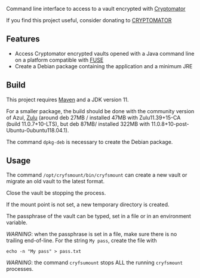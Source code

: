 Command line interface to access to a vault encrypted with [Cryptomator](https://github.com/cryptomator/cryptomator)

If you find this project useful, consider donating to [CRYPTOMATOR](https://cryptomator.org/donate/)

## Features

- Access Cryptomator encrypted vaults opened with a Java command line on a platform compatible with [FUSE](https://en.wikipedia.org/wiki/Filesystem_in_Userspace)
- Create a Debian package containing the application and a minimum JRE

## Build

This project requires [Maven](https://maven.apache.org/) and a JDK version 11.

For a smaller package, the build should be done with the community version of Azul, [Zulu](https://www.azul.com/downloads/zulu-community/?version=java-11-lts&os=linux&package=jdk) (around deb 27MB / installed 47MB with Zulu11.39+15-CA (build 11.0.7+10-LTS), but deb 87MB/ installed 322MB with 11.0.8+10-post-Ubuntu-0ubuntu118.04.1).

The command `dpkg-deb` is necessary to create the Debian package.

## Usage

The command `/opt/cryfsmount/bin/cryfsmount` can create a new vault or migrate an old vault to the latest format.

Close the vault be stopping the process.

If the mount point is not set, a new temporary directory is created.

The passphrase of the vault can be typed, set in a file or in an environment variable.

*WARNING*: when the passphrase is set in a file, make sure there is no trailing end-of-line. For the string `My pass`, create the file with
```
echo -n "My pass" > pass.txt
```

*WARNING*: the command `cryfsumount` stops ALL the running `cryfsmount` processes.
